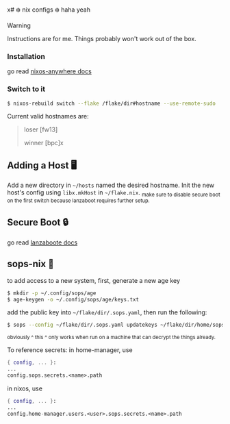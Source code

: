 x# ❄️ nix configs ❄️
haha yeah

> [!WARNING]  
> Instructions are for me. Things probably won't work out of the box.

### Installation
go read [nixos-anywhere docs](https://github.com/nix-community/nixos-anywhere/blob/main/docs/quickstart.md)

### Switch to it 
```sh
$ nixos-rebuild switch --flake /flake/dir#hostname --use-remote-sudo
```

 Current valid hostnames are: 
>  loser [fw13]
>
>  winner [bpc]x

## Adding a Host 🖥️
Add a new directory in `~/hosts` named the desired hostname.
Init the new host's config using `libx.mkHost` in `~/flake.nix`.
<sub>make sure to disable secure boot on the first switch because lanzaboot requires further setup.</sub>

## Secure Boot 🔒
go read [lanzaboote docs](https://github.com/nix-community/lanzaboote/blob/master/docs/QUICK_START.md)
## sops-nix 🔑
to add access to a new system,
first, generate a new age key
```sh
$ mkdir -p ~/.config/sops/age
$ age-keygen -o ~/.config/sops/age/keys.txt
```
add the public key into `~/flake/dir/.sops.yaml`, then run the following:
```sh
$ sops --config ~/flake/dir/.sops.yaml updatekeys ~/flake/dir/home/sops/secrets.yaml
```
<sub>obviously ^ this ^ only works when run on a machine that can decrypt the things already.</sub>

To reference secrets:
in home-manager, use
```nix
{ config, ... }:
...
config.sops.secrets.<name>.path
```
in nixos, use
```nix
{ config, ... }:
...
config.home-manager.users.<user>.sops.secrets.<name>.path
```

